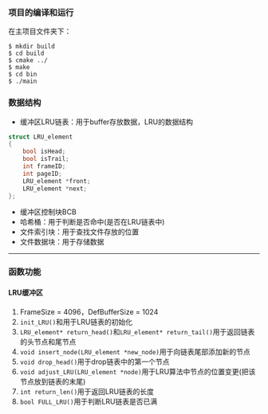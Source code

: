 ### 项目的编译和运行
在主项目文件夹下：
```shell
$ mkdir build
$ cd build
$ cmake ../
$ make
$ cd bin
$ ./main
```

### 数据结构
- 缓冲区LRU链表：用于buffer存放数据，LRU的数据结构
```c
struct LRU_element
{
    bool isHead;
    bool isTrail;
    int frameID;
    int pageID;
    LRU_element *front;
    LRU_element *next;     
};
```
- 缓冲区控制块BCB
- 哈希桶：用于判断是否命中(是否在LRU链表中)
- 文件索引块：用于查找文件存放的位置
- 文件数据块：用于存储数据

---
### 函数功能
#### LRU缓冲区
1. FrameSize = 4096，DefBufferSize = 1024
2. `init_LRU()`和用于LRU链表的初始化
3. `LRU_element* return_head()`和`LRU_element* return_tail()`用于返回链表的头节点和尾节点
4. `void insert_node(LRU_element *new_node)`用于向链表尾部添加新的节点
5. `void drop_head()`用于drop链表中的第一个节点
6. `void adjust_LRU(LRU_element *node)`用于LRU算法中节点的位置变更(把该节点放到链表的末尾) 
7. `int return_len()`用于返回LRU链表的长度
8. `bool FULL_LRU()`用于判断LRU链表是否已满